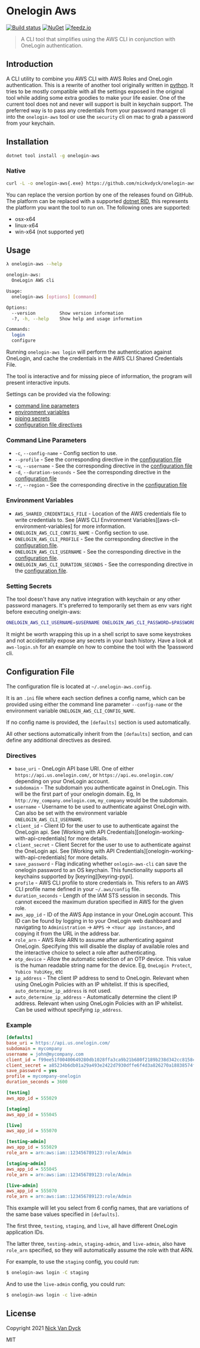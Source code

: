 # Onelogin Aws

[![Build status][ci-badge]][ci-url]
[![NuGet][nuget-package-badge]][nuget-package-url]
[![feedz.io][feedz-package-badge]][feedz-package-url]

> A CLI tool that simplifies using the AWS CLI in conjunction with OneLogin authentication.

## Introduction

A CLI utility to combine you AWS CLI with AWS Roles and OneLogin authentication. This is a rewrite of another tool originally written in [python](https://github.com/physera/onelogin-aws-cli). It tries to be mostly compatible with all the settings exposed in the original tool while adding some extra goodies to make your life easier. One of the current tool does not and never will support is built in keychain support. The preferred way is to pass any credentials from your password manager cli into the `onelogin-aws` tool or use the `security` cli on mac to grab a password from your keychain.

## Installation

```sh
dotnet tool install -g onelogin-aws
```

### Native

```sh
curl -L -o onelogin-aws{.exe} https://github.com/nickvdyck/onelogin-aws-cli/releases/download/{VERSION}/onelogin-aws.{PLATFORM}
```

You can replace the version portion by one of the releases found on GitHub.
The platform can be replaced with a supported [dotnet RID](https://docs.microsoft.com/en-us/dotnet/core/rid-catalog), this represents the platform you want the tool to run on. The following ones are supported:

-   osx-x64
-   linux-x64
-   win-x64 (not supported yet)

## Usage

```sh
λ onelogin-aws --help

onelogin-aws:
  OneLogin AWS cli

Usage:
  onelogin-aws [options] [command]

Options:
  --version         Show version information
  -?, -h, --help    Show help and usage information

Commands:
  login
  configure
```

Running `onelogin-aws login` will perform the authentication against OneLogin, and cache the credentials in the AWS CLI Shared Credentials File.

The tool is interactive and for missing piece of information, the program will present interactive inputs.

Settings can be provided via the following:

-   [command line parameters](#command-line-parameters)
-   [environment variables](#environment-variables)
-   [piping secrets](#piping-secrets)
-   [configuration file directives](#configuration-file)

### Command Line Parameters

-   `-c`, `--config-name` - Config section to use.
-   `--profile` - See the corresponding directive in the [configuration file](#configuration-file)
-   `-u`, `--username` - See the corresponding directive in the [configuration file](#configuration-file)
-   `-d`, `--duration-seconds` - See the corresponding directive in the [configuration file](#configuration-file)
-   `-r`, `--region` - See the corresponding directive in the [configuration file](#configuration-file)

### Environment Variables

-   `AWS_SHARED_CREDENTIALS_FILE` - Location of the AWS credentials file to write credentials to.
    See [AWS CLI Environment Variables][aws-cli-environment-variables] for more information.
-   `ONELOGIN_AWS_CLI_CONFIG_NAME` - Config section to use.
-   `ONELOGIN_AWS_CLI_PROFILE` - See the corresponding directive in the [configuration file](#configuration-file).
-   `ONELOGIN_AWS_CLI_USERNAME` - See the corresponding directive in the [configuration file](#configuration-file).
-   `ONELOGIN_AWS_CLI_DURATION_SECONDS` - See the corresponding directive in the [configuration file](#configuration-file).

### Setting Secrets

The tool doesn't have any native integration with keychain or any other password managers. It's preferred to temporarily set them as env vars right before executing onelgin-aws:

```sh
ONELOGIN_AWS_CLI_USERNAME=$USERNAME ONELOGIN_AWS_CLI_PASSWORD=$PASSWORD ONELOGIN_AWS_CLI_OTP=$OTP onelogin-aws login -p some-profile
```

It might be worth wrapping this up in a shell script to save some keystrokes and not accidentally expose any secrets in your bash history. Have a look at `aws-login.sh` for an example on how to combine the tool with the 1password cli.

## Configuration File

The configuration file is located at `~/.onelogin-aws.config`.

It is an `.ini` file where each section defines a config name,
which can be provided using either the command line parameter `--config-name`
or the environment variable `ONELOGIN_AWS_CLI_CONFIG_NAME`.

If no config name is provided, the `[defaults]` section is used automatically.

All other sections automatically inherit from the `[defaults]` section,
and can define any additional directives as desired.

### Directives

-   `base_uri` - OneLogin API base URI.
    One of either `https://api.us.onelogin.com/`,
    or `https://api.eu.onelogin.com/` depending on your OneLogin account.
-   `subdomain` - The subdomain you authenticate against in OneLogin.
    This will be the first part of your onelogin domain.
    Eg, In `http://my_company.onelogin.com`, `my_company` would be the subdomain.
-   `username` - Username to be used to authenticate against OneLogin with.
    Can also be set with the environment variable `ONELOGIN_AWS_CLI_USERNAME`.
-   `client_id` - Client ID for the user to use to authenticate against the
    OneLogin api.
    See [Working with API Credentials][onelogin-working-with-api-credentials]
    for more details.
-   `client_secret` - Client Secret for the user to use to authenticate against
    the OneLogin api.
    See [Working with API Credentials][onelogin-working-with-api-credentials]
    for more details.
-   `save_password` - Flag indicating whether `onlogin-aws-cli` can save the
    onelogin password to an OS keychain.
    This functionality supports all keychains supported by
    [keyring][keyring-pypi].
-   `profile` - AWS CLI profile to store credentials in.
    This refers to an AWS CLI profile name defined in your `~/.aws/config` file.
-   `duration_seconds` - Length of the IAM STS session in seconds.
    This cannot exceed the maximum duration specified in AWS for the given role.
-   `aws_app_id` - ID of the AWS App instance in your OneLogin account.
    This ID can be found by logging in to your OneLogin web dashboard
    and navigating to `Administration` -> `APPS` -> `<Your app instance>`,
    and copying it from the URL in the address bar.
-   `role_arn` - AWS Role ARN to assume after authenticating against OneLogin.
    Specifying this will disable the display of available roles and the
    interactive choice to select a role after authenticating.
-   `otp_device` - Allow the automatic selection of an OTP device.
    This value is the human readable string name for the device.
    Eg, `OneLogin Protect`, `Yubico YubiKey`, etc
-   `ip_address` - The client IP address to send to OneLogin.
    Relevant when using OneLogin Policies with an IP whitelist.
    If this is specified, `auto_determine_ip_address` is not used.
-   `auto_determine_ip_address` - Automatically determine the client IP address.
    Relevant when using OneLogin Policies with an IP whitelist.
    Can be used without specifying `ip_address`.

### Example

```ini
[defaults]
base_uri = https://api.us.onelogin.com/
subdomain = mycompany
username = john@mycompany.com
client_id = f99ee51f00400649280db1028ffa3ca9b21b680f2189b238d342cc8158c401c7
client_secret = a85234b6db01a29a493e2422d7930dffe6f4d3a826270a18838574f6b8ef7c3e
save_password = yes
profile = mycompany-onelogin
duration_seconds = 3600

[testing]
aws_app_id = 555029

[staging]
aws_app_id = 555045

[live]
aws_app_id = 555070

[testing-admin]
aws_app_id = 555029
role_arn = arn:aws:iam::123456789123:role/Admin

[staging-admin]
aws_app_id = 555045
role_arn = arn:aws:iam::123456789123:role/Admin

[live-admin]
aws_app_id = 555070
role_arn = arn:aws:iam::123456789123:role/Admin
```

This example will let you select from 6 config names, that are variations of the same base values specified in `[defaults]`.

The first three, `testing`, `staging`, and `live`, all have different OneLogin application IDs.

The latter three, `testing-admin`, `staging-admin`, and `live-admin`, also have `role_arn` specified, so they will automatically assume the role with that ARN.

For example, to use the `staging` config, you could run:

```sh
$ onelogin-aws login -C staging
```

And to use the `live-admin` config, you could run:

```sh
$ onelogin-aws login -c live-admin
```

## License

Copyright 2021 [Nick Van Dyck](https://nvd.codes)

MIT

[ci-url]: https://github.com/nickvdyck/onelogin-aws-cli
[ci-badge]: https://github.com/nickvdyck/onelogin-aws-cli/workflows/Main/badge.svg
[nuget-package-url]: https://www.nuget.org/packages/onelogin-aws/
[nuget-package-badge]: https://img.shields.io/nuget/v/onelogin-aws.svg?style=flat-square&label=nuget
[feedz-package-url]: https://f.feedz.io/nvd/onelogin-aws-cli/packages/onelogin-aws/latest/download
[feedz-package-badge]: https://img.shields.io/badge/endpoint.svg?url=https%3A%2F%2Ff.feedz.io%2Fnvd%2Fonelogin-aws-cli%2Fshield%2Fonelogin-aws%2Flatest&label=onelogin-aws
